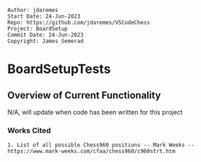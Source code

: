 ﻿```
Author: jdaremes
Start Date: 24-Jun-2023
Repo: https://github.com/jdaremes/VSCodeChess
Project: BoardSetup
Commit Date: 24-Jun-2023
Copyright: James Semerad
```
# BoardSetupTests


## Overview of Current Functionality

N/A, will update when code has been written for this project

### Works Cited

	1. List of all possible Chess960 positions -- Mark Weeks -- https://www.mark-weeks.com/cfaa/chess960/c960strt.htm
